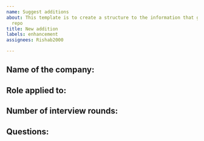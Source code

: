 ```yaml
---
name: Suggest additions
about: This template is to create a structure to the information that goes into the
  repo
title: New addition
labels: enhancement
assignees: Rishab2000

---
```


## Name of the company:

## Role applied to:

## Number of interview rounds:
<!-- Specify nature of the rounds-->

## Questions:
<!-- Please split up the questions into rounds if possible. Eg: Screening, PM, HR, etc -->
<!-- Answers are optional -->
